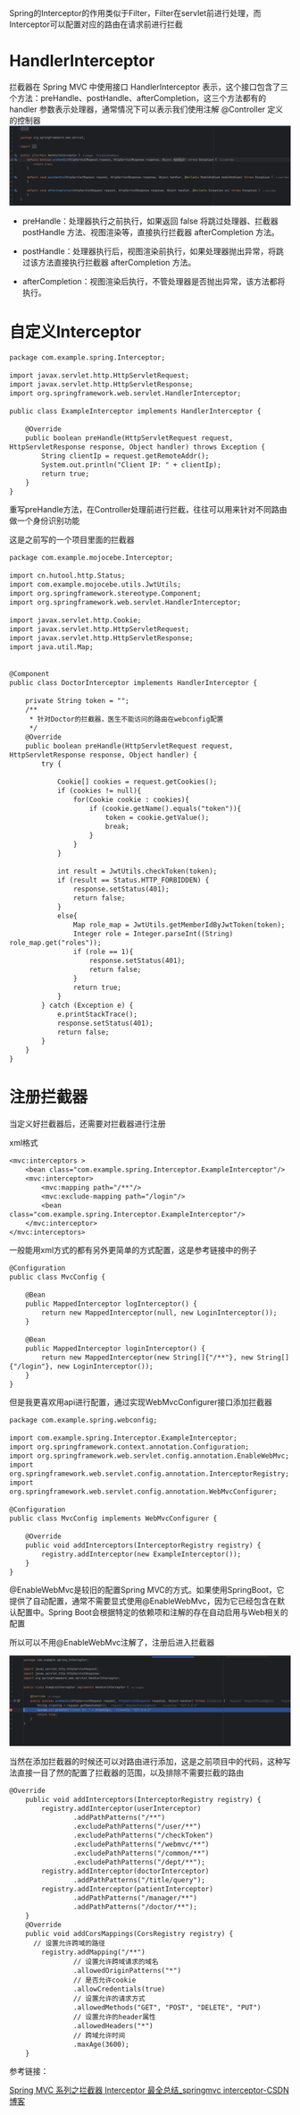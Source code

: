 Spring的Interceptor的作用类似于Filter，Filter在servlet前进行处理，而Interceptor可以配置对应的路由在请求前进行拦截

# HandlerInterceptor

拦截器在 Spring MVC 中使用接口 HandlerInterceptor 表示，这个接口包含了三个方法：preHandle、postHandle、afterCompletion，这三个方法都有的 handler 参数表示处理器，通常情况下可以表示我们使用注解 @Controller 定义的控制器
![QQ_1732860984447](images/1.png)

- preHandle：处理器执行之前执行，如果返回 false 将跳过处理器、拦截器 postHandle 方法、视图渲染等，直接执行拦截器 afterCompletion 方法。

- postHandle：处理器执行后，视图渲染前执行，如果处理器抛出异常，将跳过该方法直接执行拦截器 afterCompletion 方法。
- afterCompletion：视图渲染后执行，不管处理器是否抛出异常，该方法都将执行。

# 自定义Interceptor

```
package com.example.spring.Interceptor;

import javax.servlet.http.HttpServletRequest;
import javax.servlet.http.HttpServletResponse;
import org.springframework.web.servlet.HandlerInterceptor;

public class ExampleInterceptor implements HandlerInterceptor {

    @Override
    public boolean preHandle(HttpServletRequest request, HttpServletResponse response, Object handler) throws Exception {
        String clientIp = request.getRemoteAddr();
        System.out.println("Client IP: " + clientIp);
        return true;
    }
}
```

重写preHandle方法，在Controller处理前进行拦截，往往可以用来针对不同路由做一个身份识别功能

这是之前写的一个项目里面的拦截器

```
package com.example.mojocebe.Interceptor;

import cn.hutool.http.Status;
import com.example.mojocebe.utils.JwtUtils;
import org.springframework.stereotype.Component;
import org.springframework.web.servlet.HandlerInterceptor;

import javax.servlet.http.Cookie;
import javax.servlet.http.HttpServletRequest;
import javax.servlet.http.HttpServletResponse;
import java.util.Map;


@Component
public class DoctorInterceptor implements HandlerInterceptor {

    private String token = "";
    /**
     * 针对Doctor的拦截器，医生不能访问的路由在webconfig配置
     */
    @Override
    public boolean preHandle(HttpServletRequest request, HttpServletResponse response, Object handler) {
        try {

            Cookie[] cookies = request.getCookies();
            if (cookies != null){
                for(Cookie cookie : cookies){
                    if (cookie.getName().equals("token")){
                        token = cookie.getValue();
                        break;
                    }
                }
            }

            int result = JwtUtils.checkToken(token);
            if (result == Status.HTTP_FORBIDDEN) {
                response.setStatus(401);
                return false;
            }
            else{
                Map role_map = JwtUtils.getMemberIdByJwtToken(token);
                Integer role = Integer.parseInt((String) role_map.get("roles"));
                if (role == 1){
                    response.setStatus(401);
                    return false;
                }
                return true;
            }
        } catch (Exception e) {
            e.printStackTrace();
            response.setStatus(401);
            return false;
        }
    }
}
```

# 注册拦截器

当定义好拦截器后，还需要对拦截器进行注册 

xml格式

    <mvc:interceptors >
        <bean class="com.example.spring.Interceptor.ExampleInterceptor"/>
        <mvc:interceptor>
            <mvc:mapping path="/**"/>
            <mvc:exclude-mapping path="/login"/>
            <bean class="com.example.spring.Interceptor.ExampleInterceptor"/>
        </mvc:interceptor>
    </mvc:interceptors>

一般能用xml方式的都有另外更简单的方式配置，这是参考链接中的例子

```
@Configuration
public class MvcConfig {

    @Bean
    public MappedInterceptor logInterceptor() {
        return new MappedInterceptor(null, new LoginInterceptor());
    }

    @Bean
    public MappedInterceptor loginInterceptor() {
        return new MappedInterceptor(new String[]{"/**"}, new String[]{"/login"}, new LoginInterceptor());
    }
}
```

但是我更喜欢用api进行配置，通过实现WebMvcConfigurer接口添加拦截器

```
package com.example.spring.webconfig;

import com.example.spring.Interceptor.ExampleInterceptor;
import org.springframework.context.annotation.Configuration;
import org.springframework.web.servlet.config.annotation.EnableWebMvc;
import org.springframework.web.servlet.config.annotation.InterceptorRegistry;
import org.springframework.web.servlet.config.annotation.WebMvcConfigurer;

@Configuration
public class MvcConfig implements WebMvcConfigurer {

    @Override
    public void addInterceptors(InterceptorRegistry registry) {
        registry.addInterceptor(new ExampleInterceptor());
    }
}
```

@EnableWebMvc是较旧的配置Spring MVC的方式。如果使用SpringBoot，它提供了自动配置，通常不需要显式使用@EnableWebMvc，因为它已经包含在默认配置中。Spring Boot会根据特定的依赖项和注解的存在自动启用与Web相关的配置

所以可以不用@EnableWebMvc注解了，注册后进入拦截器

![QQ_1732861503625](images/2.png)

当然在添加拦截器的时候还可以对路由进行添加，这是之前项目中的代码，这种写法直接一目了然的配置了拦截器的范围，以及排除不需要拦截的路由

```
@Override
    public void addInterceptors(InterceptorRegistry registry) {
        registry.addInterceptor(userInterceptor)
                .addPathPatterns("/**")
                .excludePathPatterns("/user/**")
                .excludePathPatterns("/checkToken")
                .excludePathPatterns("/webmvc/**")
                .excludePathPatterns("/common/**")
                .excludePathPatterns("/dept/**");
        registry.addInterceptor(doctorInterceptor)
                .addPathPatterns("/title/query");
        registry.addInterceptor(patientInterceptor)
                .addPathPatterns("/manager/**")
                .addPathPatterns("/doctor/**");
    }
    @Override
    public void addCorsMappings(CorsRegistry registry) {
      // 设置允许跨域的路径
        registry.addMapping("/**")
                // 设置允许跨域请求的域名
                .allowedOriginPatterns("*")
                // 是否允许cookie
                .allowCredentials(true)
                // 设置允许的请求方式
                .allowedMethods("GET", "POST", "DELETE", "PUT")
                // 设置允许的header属性
                .allowedHeaders("*")
                // 跨域允许时间
                .maxAge(3600);
    }

```



参考链接：

[Spring MVC 系列之拦截器 Interceptor 最全总结_springmvc interceptor-CSDN博客](https://blog.csdn.net/zzuhkp/article/details/121242297)

